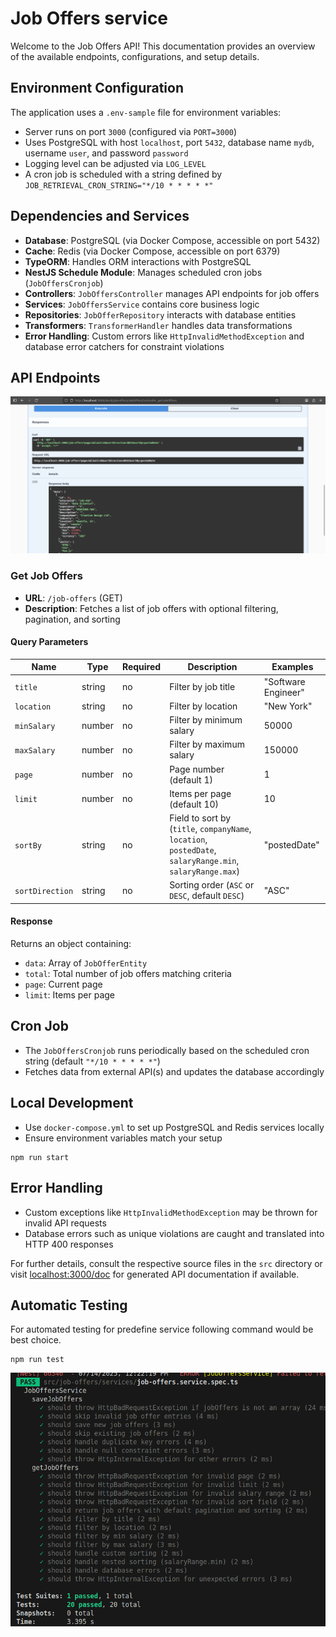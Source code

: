 # Job Offers service

Welcome to the Job Offers API! This documentation provides an overview of the available endpoints, configurations, and setup details.

## Environment Configuration

The application uses a `.env-sample` file for environment variables:

- Server runs on port `3000` (configured via `PORT=3000`)
- Uses PostgreSQL with host `localhost`, port `5432`, database name `mydb`, username `user`, and password `password`
- Logging level can be adjusted via `LOG_LEVEL`
- A cron job is scheduled with a string defined by `JOB_RETRIEVAL_CRON_STRING="*/10 * * * * *"`

## Dependencies and Services

- **Database**: PostgreSQL (via Docker Compose, accessible on port 5432)
- **Cache**: Redis (via Docker Compose, accessible on port 6379)
- **TypeORM**: Handles ORM interactions with PostgreSQL
- **NestJS Schedule Module**: Manages scheduled cron jobs (`JobOffersCronjob`)
- **Controllers**: `JobOffersController` manages API endpoints for job offers
- **Services**: `JobOffersService` contains core business logic
- **Repositories**: `JobOfferRepository` interacts with database entities
- **Transformers**: `TransformerHandler` handles data transformations
- **Error Handling**: Custom errors like `HttpInvalidMethodException` and database error catchers for constraint violations

## API Endpoints

![](./docs/swagger.png)
### Get Job Offers

- **URL**: `/job-offers` (GET)
- **Description**: Fetches a list of job offers with optional filtering, pagination, and sorting

#### Query Parameters

| Name | Type | Required | Description | Examples |
|-----------------|----------|----------|----------------------------------------------------------|----------------------------------|
| `title` | string | no | Filter by job title | "Software Engineer" |
| `location` | string | no | Filter by location | "New York" |
| `minSalary` | number | no | Filter by minimum salary | 50000 |
| `maxSalary` | number | no | Filter by maximum salary | 150000 |
| `page` | number | no | Page number (default 1) | 1 |
| `limit` | number | no | Items per page (default 10) | 10 |
| `sortBy` | string | no | Field to sort by (`title`, `companyName`, `location`, `postedDate`, `salaryRange.min`, `salaryRange.max`) | "postedDate" |
| `sortDirection` | string | no | Sorting order (`ASC` or `DESC`, default `DESC`) | "ASC" |

#### Response

Returns an object containing:

- `data`: Array of `JobOfferEntity`
- `total`: Total number of job offers matching criteria
- `page`: Current page
- `limit`: Items per page

## Cron Job

- The `JobOffersCronjob` runs periodically based on the scheduled cron string (default `"*/10 * * * * *"`)
- Fetches data from external API(s) and updates the database accordingly

## Local Development

- Use `docker-compose.yml` to set up PostgreSQL and Redis services locally
- Ensure environment variables match your setup

```shell
npm run start
```

## Error Handling

- Custom exceptions like `HttpInvalidMethodException` may be thrown for invalid API requests
- Database errors such as unique violations are caught and translated into HTTP 400 responses

For further details, consult the respective source files in the `src` directory or visit [localhost:3000/doc](http://localhost:3000/doc) for generated API documentation if available.

## Automatic Testing

For automated testing for predefine service following command would be best choice.

```shell
npm run test
```

![](./docs/unit-test.png)